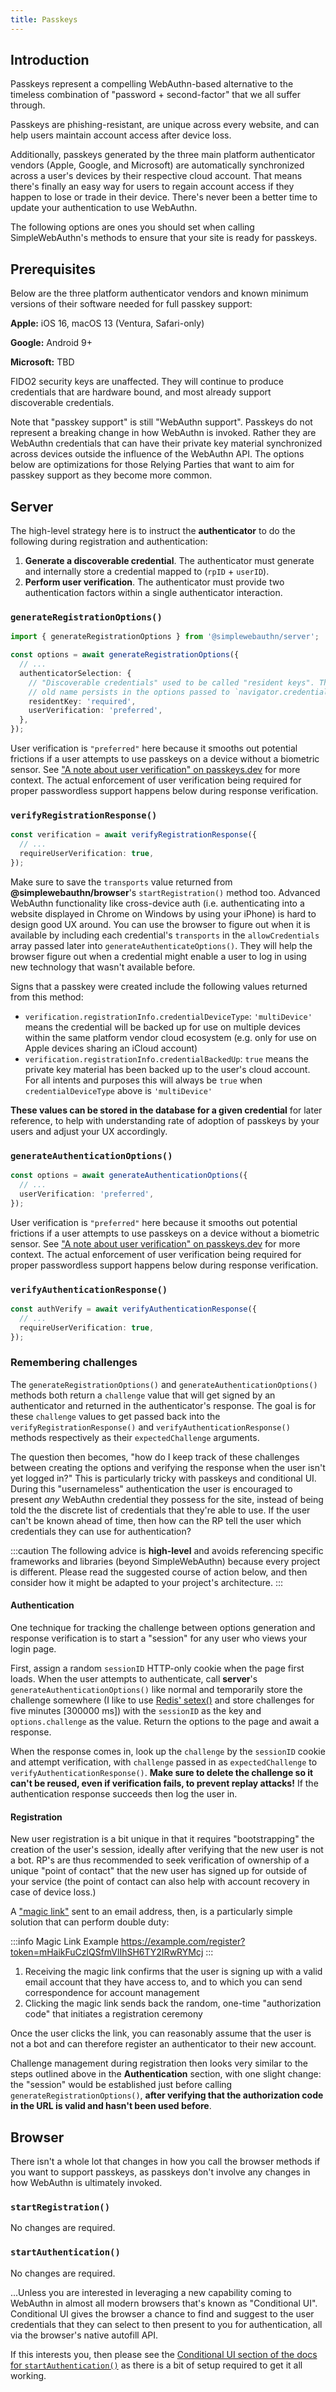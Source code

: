 ```yaml
---
title: Passkeys
---
```


## Introduction

Passkeys represent a compelling WebAuthn-based alternative to the timeless combination of "password + second-factor" that we all suffer through.

Passkeys are phishing-resistant, are unique across every website, and can help users maintain account access after device loss.

Additionally, passkeys generated by the three main platform authenticator vendors (Apple, Google, and Microsoft) are automatically synchronized across a user's devices by their respective cloud account. That means there's finally an easy way for users to regain account access if they happen to lose or trade in their device. There's never been a better time to update your authentication to use WebAuthn.

The following options are ones you should set when calling SimpleWebAuthn's methods to ensure that your site is ready for passkeys.

## Prerequisites

Below are the three platform authenticator vendors and known minimum versions of their software needed for full passkey support:

**Apple:** iOS 16, macOS 13 (Ventura, Safari-only)

**Google:** Android 9+

**Microsoft:** TBD

FIDO2 security keys are unaffected. They will continue to produce credentials that are hardware bound, and most already support discoverable credentials.

Note that "passkey support" is still "WebAuthn support". Passkeys do not represent a breaking change in how WebAuthn is invoked. Rather they are WebAuthn credentials that can have their private key material synchronized across devices outside the influence of the WebAuthn API. The options below are optimizations for those Relying Parties that want to aim for passkey support as they become more common.

## Server

The high-level strategy here is to instruct the **authenticator** to do the following during registration and authentication:

1. **Generate a discoverable credential**. The authenticator must generate and internally store a credential mapped to (`rpID` + `userID`).
2. **Perform user verification**. The authenticator must provide two authentication factors within a single authenticator interaction.

### `generateRegistrationOptions()`

```ts
import { generateRegistrationOptions } from '@simplewebauthn/server';

const options = await generateRegistrationOptions({
  // ...
  authenticatorSelection: {
    // "Discoverable credentials" used to be called "resident keys". The
    // old name persists in the options passed to `navigator.credentials.create()`.
    residentKey: 'required',
    userVerification: 'preferred',
  },
});
```

User verification is `"preferred"` here because it smooths out potential frictions if a user attempts to use passkeys on a device without a biometric sensor. See ["A note about user verification" on passkeys.dev](https://passkeys.dev/docs/use-cases/bootstrapping/#a-note-about-user-verification) for more context. The actual enforcement of user verification being required for proper passwordless support happens below during response verification.

### `verifyRegistrationResponse()`

```ts
const verification = await verifyRegistrationResponse({
  // ...
  requireUserVerification: true,
});
```

Make sure to save the `transports` value returned from **@simplewebauthn/browser**'s `startRegistration()` method too. Advanced WebAuthn functionality like cross-device auth (i.e. authenticating into a website displayed in Chrome on Windows by using your iPhone) is hard to design good UX around. You can use the browser to figure out when it is available by including each credential's `transports` in the `allowCredentials` array passed later into `generateAuthenticateOptions()`. They will help the browser figure out when a credential might enable a user to log in using new technology that wasn't available before.

Signs that a passkey were created include the following values returned from this method:

- `verification.registrationInfo.credentialDeviceType`: `'multiDevice'` means the credential will be backed up for use on multiple devices within the same platform vendor cloud ecosystem (e.g. only for use on Apple devices sharing an iCloud account)
- `verification.registrationInfo.credentialBackedUp`: `true` means the private key material has been backed up to the user's cloud account. For all intents and purposes this will always be `true` when `credentialDeviceType` above is `'multiDevice'`

**These values can be stored in the database for a given credential** for later reference, to help with understanding rate of adoption of passkeys by your users and adjust your UX accordingly.

### `generateAuthenticationOptions()`

```ts
const options = await generateAuthenticationOptions({
  // ...
  userVerification: 'preferred',
});
```

User verification is `"preferred"` here because it smooths out potential frictions if a user attempts to use passkeys on a device without a biometric sensor. See ["A note about user verification" on passkeys.dev](https://passkeys.dev/docs/use-cases/bootstrapping/#a-note-about-user-verification) for more context. The actual enforcement of user verification being required for proper passwordless support happens below during response verification.

### `verifyAuthenticationResponse()`

```ts
const authVerify = await verifyAuthenticationResponse({
  // ...
  requireUserVerification: true,
});
```

### Remembering challenges

The `generateRegistrationOptions()` and `generateAuthenticationOptions()` methods both return a `challenge` value that will get signed by an authenticator and returned in the authenticator's response. The goal is for these `challenge` values to get passed back into the `verifyRegistrationResponse()` and `verifyAuthenticationResponse()` methods respectively as their `expectedChallenge` arguments.

The question then becomes, "how do I keep track of these challenges between creating the options and verifying the response when the user isn't yet logged in?" This is particularly tricky with passkeys and conditional UI. During this "usernameless" authentication the user is encouraged to present *any* WebAuthn credential they possess for the site, instead of being told the the discrete list of credentials that they're able to use. If the user can't be known ahead of time, then how can the RP tell the user which credentials they can use for authentication?

:::caution
The following advice is **high-level** and avoids referencing specific frameworks and libraries (beyond SimpleWebAuthn) because every project is different. Please read the suggested course of action below, and then consider how it might be adapted to your project's architecture.
:::

#### Authentication

One technique for tracking the challenge between options generation and response verification is to start a "session" for any user who views your login page.

First, assign a random `sessionID` HTTP-only cookie when the page first loads. When the user attempts to authenticate, call **server**'s `generateAuthenticationOptions()` like normal and temporarily store the challenge somewhere (I like to use [Redis' setex()](https://redis.io/commands/setex/) and store challenges for five minutes [300000 ms]) with the `sessionID` as the key and `options.challenge` as the value. Return the options to the page and await a response.

When the response comes in, look up the `challenge` by the `sessionID` cookie and attempt verification, with `challenge` passed in as `expectedChallenge` to `verifyAuthenticationResponse()`. **Make sure to delete the challenge so it can't be reused, even if verification fails, to prevent replay attacks!** If the authentication response succeeds then log the user in.

#### Registration

New user registration is a bit unique in that it requires "bootstrapping" the creation of the user's session, ideally after verifying that the new user is not a bot. RP's are thus recommended to seek verification of ownership of a unique "point of contact" that the new user has signed up for outside of your service (the point of contact can also help with account recovery in case of device loss.)

A ["magic link"](https://postmarkapp.com/blog/magic-links) sent to an email address, then, is a particularly simple solution that can perform double duty:

:::info Magic Link Example
https://example.com/register?token=mHaikFuCzlQSfmVlIhSH6TY2IRwRYMcj
:::

1. Receiving the magic link confirms that the user is signing up with a valid email account that they have access to, and to which you can send correspondence for account management
2. Clicking the magic link sends back the random, one-time "authorization code" that initiates a registration ceremony

Once the user clicks the link, you can reasonably assume that the user is not a bot and can therefore register an authenticator to their new account.

Challenge management during registration then looks very similar to the steps outlined above in the **Authentication** section, with one slight change: the "session" would be established just before calling `generateRegistrationOptions()`, **after verifying that the authorization code in the URL is valid and hasn't been used before**.

## Browser

There isn't a whole lot that changes in how you call the browser methods if you want to support passkeys, as passkeys don't involve any changes in how WebAuthn is ultimately invoked.

### `startRegistration()`

No changes are required.

### `startAuthentication()`

No changes are required.

...Unless you are interested in leveraging a new capability coming to WebAuthn in almost all modern browsers that's known as "Conditional UI". Conditional UI gives the browser a chance to find and suggest to the user credentials that they can select to then present to you for authentication, all via the browser's native autofill API.

If this interests you, then please see the [Conditional UI section of the docs for `startAuthentication()`](packages/browser.mdx#browser-autofill-aka-conditional-ui) as there is a bit of setup required to get it all working.
